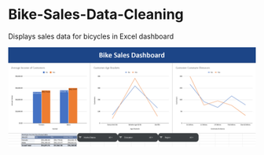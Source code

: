 # Bike-Sales-Data-Cleaning
Displays sales data for bicycles in Excel dashboard

![Dashboard](Dashboard.png)